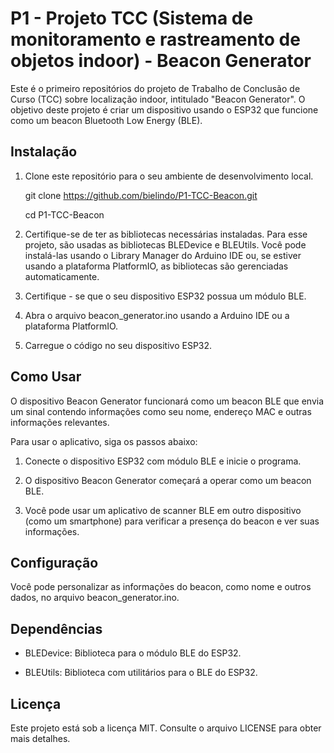 # P1 - Projeto TCC (Sistema de monitoramento e rastreamento de objetos indoor) - Beacon Generator

Este é o primeiro repositórios do projeto de Trabalho de Conclusão de Curso (TCC) sobre localização indoor, intitulado "Beacon Generator". O objetivo deste projeto é criar um dispositivo usando o ESP32 que funcione como um beacon Bluetooth Low Energy (BLE).

## Instalação

1. Clone este repositório para o seu ambiente de desenvolvimento local.

    git clone https://github.com/bielindo/P1-TCC-Beacon.git
   
    cd P1-TCC-Beacon

3. Certifique-se de ter as bibliotecas necessárias instaladas. Para esse projeto, são usadas as bibliotecas BLEDevice e BLEUtils. Você pode instalá-las usando o Library Manager do Arduino IDE ou, se estiver usando a plataforma PlatformIO, as bibliotecas são gerenciadas automaticamente.

4. Certifique - se que o seu dispositivo ESP32 possua um módulo BLE.
   
5. Abra o arquivo beacon_generator.ino usando a Arduino IDE ou a plataforma PlatformIO.

6. Carregue o código no seu dispositivo ESP32.

## Como Usar

O dispositivo Beacon Generator funcionará como um beacon BLE que envia um sinal contendo informações como seu nome, endereço MAC e outras informações relevantes.

Para usar o aplicativo, siga os passos abaixo:

1. Conecte o dispositivo ESP32 com módulo BLE e inicie o programa.

2. O dispositivo Beacon Generator começará a operar como um beacon BLE.

3. Você pode usar um aplicativo de scanner BLE em outro dispositivo (como um smartphone) para verificar a presença do beacon e ver suas informações.

## Configuração

Você pode personalizar as informações do beacon, como nome e outros dados, no arquivo beacon_generator.ino.

## Dependências
  - BLEDevice: Biblioteca para o módulo BLE do ESP32.

  - BLEUtils: Biblioteca com utilitários para o BLE do ESP32.

## Licença
Este projeto está sob a licença MIT. Consulte o arquivo LICENSE para obter mais detalhes.
